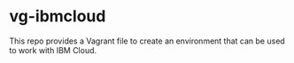 # vg-ibmcloud
This repo provides a Vagrant file to create an environment that can be used to work with IBM Cloud.


